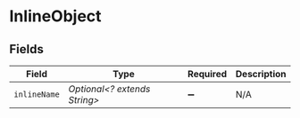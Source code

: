 # InlineObject


## Fields

| Field                        | Type                         | Required                     | Description                  |
| ---------------------------- | ---------------------------- | ---------------------------- | ---------------------------- |
| `inlineName`                 | *Optional<? extends String>* | :heavy_minus_sign:           | N/A                          |